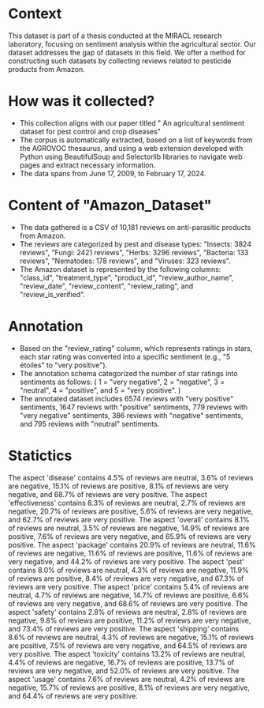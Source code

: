 # Context
This dataset is part of a thesis conducted at the MIRACL research laboratory, focusing on sentiment analysis within the agricultural sector. Our dataset addresses the gap of datasets in this field.  We offer a method for constructing such datasets by collecting reviews  related to pesticide products from Amazon.

# How was it collected?
- This collection aligns with our paper titled " An agricultural sentiment dataset for pest control and crop diseases"
- The corpus is automatically extracted, based on a list of keywords from the AGROVOC thesaurus, and using a web extension developed with Python using BeautifulSoup and Selectorlib libraries to navigate web pages and extract necessary information.
- The data spans from June 17, 2009, to February 17, 2024.

# Content of "Amazon_Dataset"
- The data gathered is a CSV of 10,181 reviews on anti-parasitic products from Amazon.
- The reviews are categorized by pest and disease types: "Insects: 3824 reviews", "Fungi: 2421 reviews", "Herbs: 3296 reviews", "Bacteria: 133 reviews", "Nematodes: 178 reviews", and "Viruses: 323 reviews".
- The Amazon dataset is represented by the following columns: "class_id", "treatment_type", "product_id", "review_author_name", "review_date", "review_content", "review_rating", and "review_is_verified".
  
# Annotation  
- Based on the "review_rating" column, which represents ratings in stars, each star rating was converted into a specific sentiment (e.g., "5 étoiles" to "very positive").
- The annotation schema categorized the number of star ratings into sentiments as follows: ( 1 = "very negative", 2 = "negative", 3 = "neutral", 4 = "positive", and 5 = "very positive". )
- The annotated dataset includes 6574 reviews with "very positive" sentiments, 1647 reviews with "positive" sentiments, 779 reviews with "very negative" sentiments, 386 reviews with "negative" sentiments, and 795 reviews with "neutral" sentiments.
  
# Statictics
The aspect 'disease' contains 4.5% of reviews are neutral, 3.6% of reviews are negative, 15.1% of reviews are positive, 8.1% of reviews are very negative, and 68.7% of reviews are very positive.
The aspect 'effectiveness' contains 8.3% of reviews are neutral, 2.7% of reviews are negative, 20.7% of reviews are positive, 5.6% of reviews are very negative, and 62.7% of reviews are very positive.
The aspect 'overall' contains 8.1% of reviews are neutral, 3.5% of reviews are negative, 14.9% of reviews are positive, 7.6% of reviews are very negative, and 65.9% of reviews are very positive.
The aspect 'package' contains 20.9% of reviews are neutral, 11.6% of reviews are negative, 11.6% of reviews are positive, 11.6% of reviews are very negative, and 44.2% of reviews are very positive.
The aspect 'pest' contains 8.0% of reviews are neutral, 4.3% of reviews are negative, 11.9% of reviews are positive, 8.4% of reviews are very negative, and 67.3% of reviews are very positive.
The aspect 'price' contains 5.4% of reviews are neutral, 4.7% of reviews are negative, 14.7% of reviews are positive, 6.6% of reviews are very negative, and 68.6% of reviews are very positive.
The aspect 'safety' contains 2.8% of reviews are neutral, 2.8% of reviews are negative, 9.8% of reviews are positive, 11.2% of reviews are very negative, and 73.4% of reviews are very positive.
The aspect 'shipping' contains 8.6% of reviews are neutral, 4.3% of reviews are negative, 15.1% of reviews are positive, 7.5% of reviews are very negative, and 64.5% of reviews are very positive.
The aspect 'toxicity' contains 13.2% of reviews are neutral, 4.4% of reviews are negative, 16.7% of reviews are positive, 13.7% of reviews are very negative, and 52.0% of reviews are very positive.
The aspect 'usage' contains 7.6% of reviews are neutral, 4.2% of reviews are negative, 15.7% of reviews are positive, 8.1% of reviews are very negative, and 64.4% of reviews are very positive.
